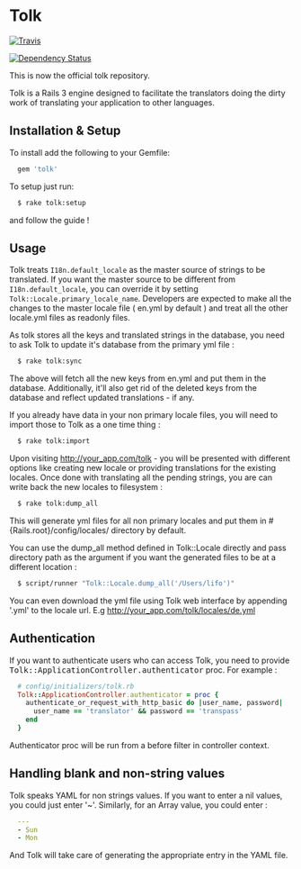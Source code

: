 # Tolk
[![Travis](https://secure.travis-ci.org/tolk/tolk.png?branch=master)](http://travis-ci.org/#!/tolk/tolk)

[![Dependency Status](https://gemnasium.com/tolk/tolk.png?travis)](https://gemnasium.com/tolk/tolk)

This is now the official tolk repository.

Tolk is a Rails 3 engine designed to facilitate the translators doing the dirty work of translating your application to other languages.

## Installation & Setup

To install add the following to your Gemfile:

```ruby
  gem 'tolk'
```

To setup just run:

```bash
  $ rake tolk:setup
```

and follow the guide !

## Usage

Tolk treats `I18n.default_locale` as the master source of strings to be translated. If you want the master source to be different from `I18n.default_locale`, you can override it by setting `Tolk::Locale.primary_locale_name`. Developers are expected to make all the changes to the master locale file ( en.yml by default ) and treat all the other locale.yml files as readonly files.

As tolk stores all the keys and translated strings in the database, you need to ask Tolk to update it's database from the primary yml file :

```bash
  $ rake tolk:sync
```
  
The above will fetch all the new keys from en.yml and put them in the database. Additionally, it'll also get rid of the deleted keys from the database and reflect updated translations - if any.

If you already have data in your non primary locale files, you will need to import those to Tolk as a one time thing :

```bash
  $ rake tolk:import
```

Upon visiting http://your_app.com/tolk - you will be presented with different options like creating new locale or providing translations for the existing locales. Once done with translating all the pending strings, you are can write back the new locales to filesystem :

```bash
  $ rake tolk:dump_all
```

This will generate yml files for all non primary locales and put them in #{Rails.root}/config/locales/ directory by default.

You can use the dump_all method defined in Tolk::Locale directly and pass directory path as the argument if you want the generated files to be at a different location :

```bash
  $ script/runner "Tolk::Locale.dump_all('/Users/lifo')"
```

You can even download the yml file using Tolk web interface by appending '.yml' to the locale url. E.g http://your_app.com/tolk/locales/de.yml

## Authentication

If you want to authenticate users who can access Tolk, you need to provide <tt>Tolk::ApplicationController.authenticator</tt> proc. For example :

```ruby
  # config/initializers/tolk.rb
  Tolk::ApplicationController.authenticator = proc {
    authenticate_or_request_with_http_basic do |user_name, password|
      user_name == 'translator' && password == 'transpass'
    end
  }
```

Authenticator proc will be run from a before filter in controller context.

## Handling blank and non-string values

Tolk speaks YAML for non strings values. If you want to enter a nil values, you could just enter '~'. Similarly, for an Array value, you could enter :

```yml
  ---
  - Sun
  - Mon
```

And Tolk will take care of generating the appropriate entry in the YAML file.

